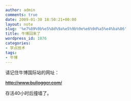 ```yaml
---
author: admin
comments: true
date: 2009-01-30 18:50:21+00:00
layout: note
slug: '%e7%89%9b%e5%8d%9a%e5%9b%9e%e6%9d%a5%e4%ba%86'
title: 牛博回来了
wordpress_id: 1876
categories:
- 学点技术
tags:
- 牛博
---
```


请记住牛博国际站的网址：

[<del>http://www.bullogger.com/</del>](http://www.bullogger.com/)

存活40小时后撞墙了。

